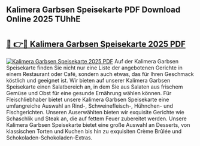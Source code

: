 ## Kalimera Garbsen Speisekarte PDF Download Online 2025 TUhhE

# <h2><a href="http://gc7zp6w.nevu.top/?p=Kalimera+Garbsen+Speisekarte">🔗 👉🔴 Kalimera Garbsen Speisekarte 2025 PDF</a></h2>

[![Kalimera Garbsen Speisekarte 2025 PDF](https://i.imgur.com/dBaPXMq.png)](http://gc7zp6w.nevu.top/?p=Kalimera+Garbsen+Speisekarte)
Auf der Kalimera Garbsen Speisekarte finden Sie nicht nur eine Liste der angebotenen Gerichte in einem Restaurant oder Café, sondern auch etwas, das für Ihren Geschmack köstlich und geeignet ist. Wir bieten auf unserer Kalimera Garbsen Speisekarte einen Salatbereich an, in dem Sie aus Salaten aus frischem Gemüse und Obst für eine gesunde Ernährung wählen können. Für Fleischliebhaber bietet unsere Kalimera Garbsen Speisekarte eine umfangreiche Auswahl an Rind-, Schweinefleisch-, Hühnchen- und Fischgerichten. Unseren Auserwählten bieten wir exquisite Gerichte wie Schaschlik und Steak an, die auf fettem Feuer zubereitet werden. Unsere Kalimera Garbsen Speisekarte bietet eine große Auswahl an Desserts, von klassischen Torten und Kuchen bis hin zu exquisiten Crème Brûlée und Schokoladen-Schokoladen-Extras.
